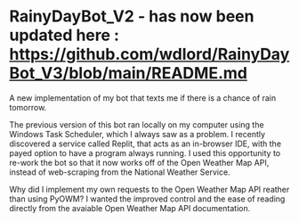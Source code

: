 # RainyDayBot_V2 - has now been updated here : https://github.com/wdlord/RainyDayBot_V3/blob/main/README.md
A new implementation of my bot that texts me if there is a chance of rain tomorrow.

The previous version of this bot ran locally on my computer using the Windows Task Scheduler, which I always saw as a problem. I recently discovered a service called Replit, that acts as an in-browser IDE, with the payed option to have a program always running. I used this opportunity to re-work the bot so that it now works off of the Open Weather Map API, instead of web-scraping from the National Weather Service.

Why did I implement my own requests to the Open Weather Map API reather than using PyOWM? I wanted the improved control and the ease of reading directly from the avaiable Open Weather Map API documentation.
